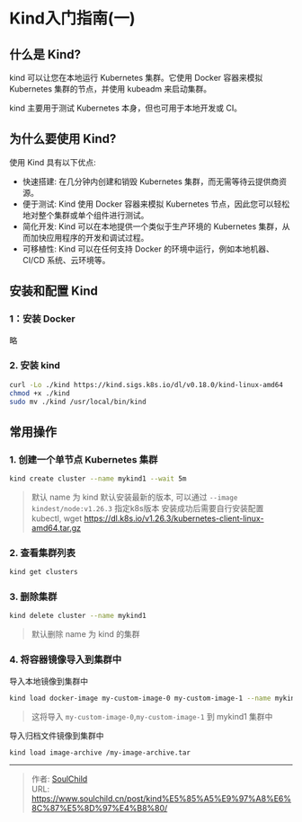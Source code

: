 # Kind入门指南(一)


<!--more-->

## 什么是 Kind?
kind 可以让您在本地运行 Kubernetes 集群。它使用 Docker 容器来模拟 Kubernetes 集群的节点，并使用 kubeadm 来启动集群。

kind 主要用于测试 Kubernetes 本身，但也可用于本地开发或 CI。

## 为什么要使用 Kind?
使用 Kind 具有以下优点: 

- 快速搭建: 在几分钟内创建和销毁 Kubernetes 集群，而无需等待云提供商资源。
- 便于测试: Kind 使用 Docker 容器来模拟 Kubernetes 节点，因此您可以轻松地对整个集群或单个组件进行测试。
- 简化开发: Kind 可以在本地提供一个类似于生产环境的 Kubernetes 集群，从而加快应用程序的开发和调试过程。
- 可移植性: Kind 可以在任何支持 Docker 的环境中运行，例如本地机器、CI/CD 系统、云环境等。

## 安装和配置 Kind

### 1：安装 Docker
略

### 2. 安装 kind
```bash
curl -Lo ./kind https://kind.sigs.k8s.io/dl/v0.18.0/kind-linux-amd64
chmod +x ./kind
sudo mv ./kind /usr/local/bin/kind
```

## 常用操作

### 1. 创建一个单节点 Kubernetes 集群
```bash
kind create cluster --name mykind1 --wait 5m
```
> 默认 name 为 kind
> 默认安装最新的版本, 可以通过 `--image kindest/node:v1.26.3` 指定k8s版本
> 安装成功后需要自行安装配置 kubectl, wget https://dl.k8s.io/v1.26.3/kubernetes-client-linux-amd64.tar.gz

### 2. 查看集群列表
```bash
kind get clusters
```

### 3. 删除集群
```bash
kind delete cluster --name mykind1
```
> 默认删除 name 为 kind 的集群

### 4. 将容器镜像导入到集群中
导入本地镜像到集群中
```bash
kind load docker-image my-custom-image-0 my-custom-image-1 --name mykind1
```
> 这将导入 `my-custom-image-0`,`my-custom-image-1` 到 mykind1 集群中

导入归档文件镜像到集群中
```bash
kind load image-archive /my-image-archive.tar
```

---

> 作者: [SoulChild](https://www.soulchild.cn)  
> URL: https://www.soulchild.cn/post/kind%E5%85%A5%E9%97%A8%E6%8C%87%E5%8D%97%E4%B8%80/  


